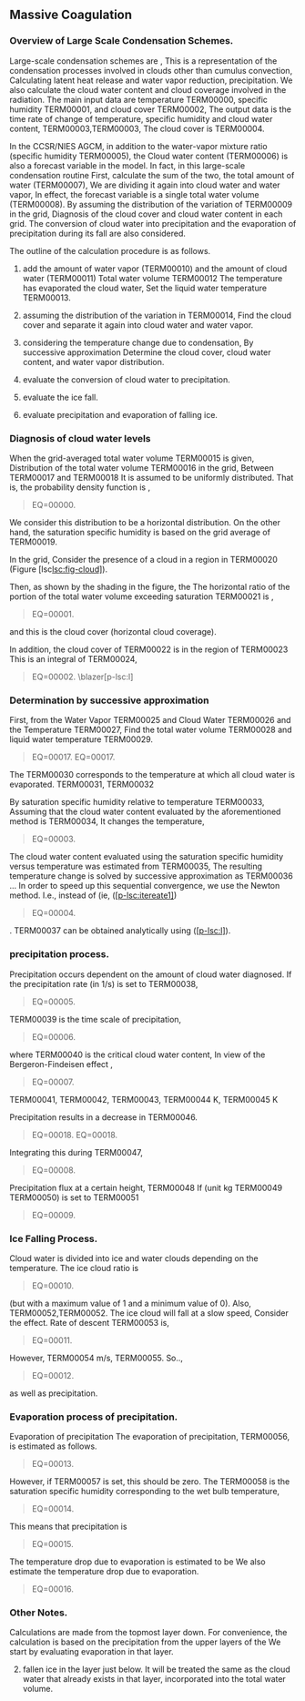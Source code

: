 ## Massive Coagulation

### Overview of Large Scale Condensation Schemes.

Large-scale condensation schemes are ,
This is a representation of the condensation processes involved in clouds other than cumulus convection,
Calculating latent heat release and water vapor reduction, precipitation.
We also calculate the cloud water content and cloud coverage involved in the radiation.
The main input data are temperature TERM00000, specific humidity TERM00001, and cloud cover TERM00002,
The output data is the time rate of change of temperature, specific humidity and cloud water content,
TERM00003,TERM00003,
The cloud cover is TERM00004.

In the CCSR/NIES AGCM, in addition to the water-vapor mixture ratio (specific humidity TERM00005), the
Cloud water content (TERM00006) is also a forecast variable in the model.
In fact, in this large-scale condensation routine
First, calculate the sum of the two, the total amount of water (TERM00007),
We are dividing it again into cloud water and water vapor,
In effect, the forecast variable is a single total water volume (TERM00008).
By assuming the distribution of the variation of TERM00009 in the grid,
Diagnosis of the cloud cover and cloud water content in each grid.
The conversion of cloud water into precipitation and the evaporation of precipitation during its fall are also considered.

The outline of the calculation procedure is as follows.

1. add the amount of water vapor (TERM00010) and the amount of cloud water (TERM00011)
 Total water volume TERM00012
 The temperature has evaporated the cloud water,
 Set the     liquid water temperature TERM00013.

2. assuming the distribution of the variation in TERM00014,
 Find the cloud cover and separate it again into cloud water and water vapor.

3. considering the temperature change due to condensation,
 By successive approximation
 Determine the cloud cover, cloud water content, and water vapor distribution.

4. evaluate the conversion of cloud water to precipitation.

5. evaluate the ice fall.

6. evaluate precipitation and evaporation of falling ice.

### Diagnosis of cloud water levels

When the grid-averaged total water volume TERM00015 is given,
Distribution of the total water volume TERM00016 in the grid,
Between TERM00017 and TERM00018
It is assumed to be uniformly distributed. That is, the probability density function is ,

> EQ=00000.

We consider this distribution to be a horizontal distribution.
On the other hand, the saturation specific humidity is based on the grid average of TERM00019.

In the grid,
Consider the presence of a cloud in a region in TERM00020 (Figure [lsc[lsc:fig-cloud\]](#lsc:fig-cloud)).

Then, as shown by the shading in the figure, the
The horizontal ratio of the portion of the total water volume exceeding saturation TERM00021 is ,

> EQ=00001.

and this is the cloud cover (horizontal cloud coverage).

In addition, the cloud cover of TERM00022 is in the region of TERM00023
This is an integral of TERM00024,

> EQ=00002.
> <span id="p-lsc:l" label="p-lsc:l">\blazer[p-lsc:l]</span>

### Determination by successive approximation

First, from the Water Vapor TERM00025 and Cloud Water TERM00026 and the Temperature TERM00027,
Find the total water volume TERM00028 and liquid water temperature TERM00029.

> EQ=00017.
> EQ=00017.

The TERM00030 corresponds to the temperature at which all cloud water is evaporated.
TERM00031, TERM00032

By saturation specific humidity relative to temperature TERM00033,
Assuming that the cloud water content evaluated by the aforementioned method is TERM00034,
It changes the temperature,

> EQ=00003.
> <span id="p-lsc:itereate1" label="p-lsc:itereate1" label="p-lsc:itereate1"> </span>

The cloud water content evaluated using the saturation specific humidity versus temperature was estimated from TERM00035,
The resulting temperature change is solved by successive approximation as TERM00036 ...
In order to speed up this sequential convergence, we use the Newton method.
I.e., instead of (ie, ([[p-lsc:itereate1\]](#p-lsc:itereate1))

> EQ=00004.

.
TERM00037 can be obtained analytically using ([[p-lsc:l\]](#p-lsc:l)).

### precipitation process.

Precipitation occurs dependent on the amount of cloud water diagnosed.
If the precipitation rate (in 1/s) is set to TERM00038,

> EQ=00005.

TERM00039 is the time scale of precipitation,

> EQ=00006.

where TERM00040 is the critical cloud water content,
In view of the Bergeron-Findeisen effect ,

> EQ=00007.

TERM00041, TERM00042, TERM00043,
TERM00044 K, TERM00045 K

Precipitation results in a decrease in TERM00046.

> EQ=00018.
> EQ=00018.

Integrating this during TERM00047,

> EQ=00008.

Precipitation flux at a certain height, TERM00048
If (unit kg TERM00049 TERM00050) is set to TERM00051

> EQ=00009.

### Ice Falling Process.

Cloud water is divided into ice and water clouds depending on the temperature.
The ice cloud ratio is

> EQ=00010.

(but with a maximum value of 1 and a minimum value of 0). Also,
TERM00052,TERM00052.
The ice cloud will fall at a slow speed,
Consider the effect. Rate of descent TERM00053 is,

> EQ=00011.

However, TERM00054 m/s, TERM00055.
So..,

> EQ=00012.

as well as precipitation.

### Evaporation process of precipitation.

Evaporation of precipitation The evaporation of precipitation, TERM00056, is estimated as follows.

> EQ=00013.

However, if TERM00057 is set, this should be zero.
The TERM00058 is the saturation specific humidity corresponding to the wet bulb temperature,

> EQ=00014.

This means that precipitation is

> EQ=00015.

The temperature drop due to evaporation is estimated to be We also estimate the temperature drop due to evaporation.

> EQ=00016.

### Other Notes.

Calculations are made from the topmost layer down.
 For convenience, the calculation is based on the precipitation from the upper layers of the
 We start by evaluating evaporation in that layer.

2. fallen ice in the layer just below.
 It will be treated the same as the cloud water that already exists in that layer,
 incorporated into the total water volume.

